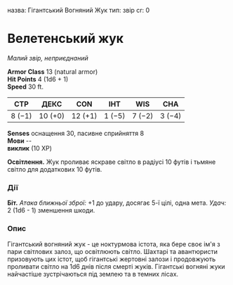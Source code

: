 назва: Гігантський Вогняний Жук тип: звір cr: 0

# Велетенський жук
_Малий звір, неприєднаний_

**Armor Class** 13 (natural armor)    
**Hit Points** 4 (1d6 + 1)    
**Speed** 30 ft.

| СТР    | ДЕКС    | CON     | ІНТ    | WIS    | CHA    |
| ------ | ------- | ------- | ------ | ------ | ------ |
| 8 (−1) | 10 (+0) | 12 (+1) | 1 (−5) | 7 (−2) | 3 (−4) |

**Senses** оснащення 30, пасивне сприйняття 8    
**Мови** --    
**виклик** (10 XP)

**Освітлення.** Жук проливає яскраве світло в радіусі 10 футів і тьмяне світло для додаткових 10 футів.

### Дії
**Біт.** _Атака ближньої зброї:_ +1 до удару, досягає 5-ї цілі, одна мета. _Удач:_ 2 (1d6 - 1) зменшення шкоди.

### Опис
Гігантський вогняний жук - це ноктурмова істота, яка бере своє ім'я з пари світлових залоз, що освітлюють світло. Шахтарі та авантюристи призовують цих істот, щоб гігантські жертовні залози і продовжують проливати світло на 1d6 днів після смерті жуків. Гігантські вогняні жуки найчастіше зустрічаються під землею та в темних лісах. 